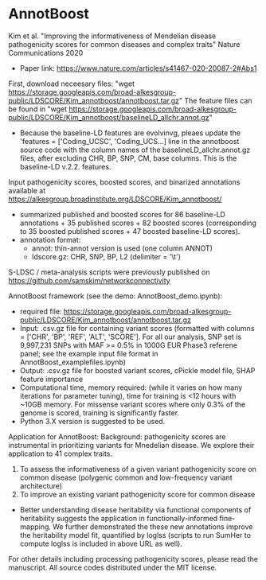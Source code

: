# AnnotBoost
Kim et al. "Improving the informativeness of Mendelian disease pathogenicity scores for common diseases and complex traits" Nature Communications 2020
 - Paper link: https://www.nature.com/articles/s41467-020-20087-2#Abs1

First, download neceesary files: "wget https://storage.googleapis.com/broad-alkesgroup-public/LDSCORE/Kim_annotboost/annotboost.tar.gz"
The feature files can be found in "wget https://storage.googleapis.com/broad-alkesgroup-public/LDSCORE/Kim_annotboost/baselineLD_allchr.annot.gz"
 - Because the baseline-LD features are evolvinvg, pleaes update the 'features = ['Coding_UCSC', 'Coding_UCS...] line in the annotboost source code with the column names of the baselineLD_allchr.annot.gz files, after excluding CHR, BP, SNP, CM, base columns. This is the baseline-LD v.2.2. features.

Input pathogenicity scores, boosted scores, and binarized annotations available at https://alkesgroup.broadinstitute.org/LDSCORE/Kim_annotboost/
 - summarized published and boosted scores for 86 baseline-LD annotations + 35 published scores + 82 boosted scores (corresponding to 35 boosted published scores + 47 boosted baseline-LD scores). 
 - annotation format:
    - annot: thin-annot version is used (one column ANNOT)
    - ldscore.gz: CHR, SNP, BP, L2 (delimiter = '\t')

S-LDSC / meta-analysis scripts were previously published on https://github.com/samskim/networkconnectivity 

AnnotBoost framework (see the demo: AnnotBoost_demo.ipynb):
- required file: https://storage.googleapis.com/broad-alkesgroup-public/LDSCORE/Kim_annotboost/annotboost.tar.gz
- Input: .csv.gz file for containing variant scores (formatted with columns = ['CHR', 'BP', 'REF', 'ALT', 'SCORE']. For all our analysis, SNP set is 9,997,231 SNPs with MAF >= 0.5% in 1000G EUR Phase3 referene panel; see the example input file format in AnnotBoost_examplefiles.ipynb)
- Output: .csv.gz file for boosted variant scores, cPickle model file, SHAP feature importance 
- Computational time, memory required: (while it varies on how many iterations for parameter tuning), time for training is <12 hours with ~10GB memory. For missense variant scores where only 0.3% of the genome is scored, training is significantly faster.
- Python 3.X version is suggested to be used. 

Application for AnnotBoost:
Background: pathogenicity scores are instrumental in prioritizing variants for Mnedelian disease. We explore their application to 41 complex traits. 
1. To assess the informativeness of a given variant pathogenicity score on common disease (polygenic common and low-frequency variant architecture)
2. To improve an existing variant pathogenicity score for common disease 
 - Better understanding disease heritability via functional components of heritability suggests the application in functionally-informed fine-mapping. We further demonstrated the these new annotations improve the heritability model fit, quantified by loglss (scripts to run SumHer to compute loglss is included in above URL as well). 

For other details including processing pathogenicity scores, please read the manuscript.
All source codes distributed under the MIT license.
